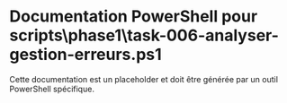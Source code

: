 # Documentation PowerShell pour scripts\phase1\task-006-analyser-gestion-erreurs.ps1

Cette documentation est un placeholder et doit être générée par un outil PowerShell spécifique.
